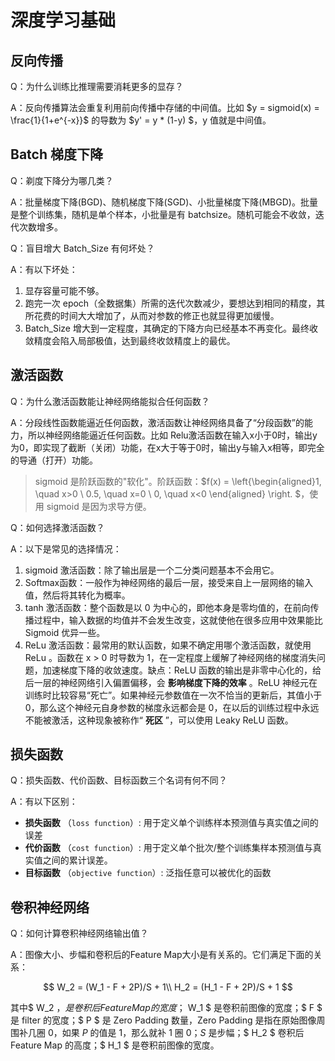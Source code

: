 # 深度学习基础

## 反向传播

Q：为什么训练比推理需要消耗更多的显存？

A：反向传播算法会重复利用前向传播中存储的中间值。比如 $y = sigmoid(x) =  \frac{1}{1+e^{-x}}$ 的导数为 $y' = y * (1-y) $，y 值就是中间值。

## Batch 梯度下降

Q：剃度下降分为哪几类？

A：批量梯度下降(BGD)、随机梯度下降(SGD)、小批量梯度下降(MBGD)。批量是整个训练集，随机是单个样本，小批量是有 batchsize。随机可能会不收敛，迭代次数增多。

Q：盲目增大 Batch_Size 有何坏处？

A：有以下坏处：

1. 显存容量可能不够。
2. 跑完一次 epoch（全数据集）所需的迭代次数减少，要想达到相同的精度，其所花费的时间大大增加了，从而对参数的修正也就显得更加缓慢。
3. Batch_Size 增大到一定程度，其确定的下降方向已经基本不再变化。最终收敛精度会陷入局部极值，达到最终收敛精度上的最优。

## 激活函数

Q：为什么激活函数能让神经网络能拟合任何函数？

A：分段线性函数能逼近任何函数，激活函数让神经网络具备了“分段函数”的能力，所以神经网络能逼近任何函数。比如 Relu激活函数在输入x小于0时，输出y为0，即实现了截断（关闭）功能，在x大于等于0时，输出y与输入x相等，即完全的导通（打开）功能。

> sigmoid 是阶跃函数的"软化"。阶跃函数：$f(x) =  \left\{\begin{aligned}1, \quad x>0 \\ 0.5, \quad x=0 \\ 0, \quad x<0  \end{aligned} \right. $，使用 sigmoid 是因为求导方便。

Q：如何选择激活函数？

A：以下是常见的选择情况：

1. sigmoid 激活函数：除了输出层是一个二分类问题基本不会用它。
2. Softmax函数：一般作为神经网络的最后一层，接受来自上一层网络的输入值，然后将其转化为概率。
3. tanh 激活函数：整个函数是以 0 为中心的，即他本身是零均值的，在前向传播过程中，输入数据的均值并不会发生改变，这就使他在很多应用中效果能比 Sigmoid 优异一些。
4. ReLu 激活函数：最常用的默认函数，如果不确定用哪个激活函数，就使用 ReLu 。函数在 x > 0 时导数为 1，在一定程度上缓解了神经网络的梯度消失问题，加速梯度下降的收敛速度。缺点：ReLU 函数的输出是非零中心化的，给后一层的神经网络引入偏置偏移，会 **影响梯度下降的效率** 。ReLU 神经元在训练时比较容易“死亡”。如果神经元参数值在一次不恰当的更新后，其值小于 0，那么这个神经元自身参数的梯度永远都会是 0，在以后的训练过程中永远不能被激活，这种现象被称作“ **死区** ”，可以使用 Leaky ReLU 函数。

## 损失函数

Q：损失函数、代价函数、目标函数三个名词有何不同？

A：有以下区别：

* **损失函数** （`loss function`）: 用于定义单个训练样本预测值与真实值之间的误差
* **代价函数** （`cost function`）: 用于定义单个批次/整个训练集样本预测值与真实值之间的累计误差。
* **目标函数** （`objective function`）: 泛指任意可以被优化的函数





## 卷积神经网络

Q：如何计算卷积神经网络输出值？

A：图像大小、步幅和卷积后的Feature Map大小是有关系的。它们满足下面的关系：

$$
W_2 = (W_1 - F + 2P)/S + 1\\
H_2 = (H_1 - F + 2P)/S + 1
$$

其中$ W_2 $， 是卷积后 Feature Map 的宽度；$ W_1 $ 是卷积前图像的宽度；$ F $ 是 filter 的宽度；$ P $ 是 Zero Padding 数量，Zero Padding 是指在原始图像周围补几圈 $0$，如果 $P$ 的值是 $1$，那么就补 $1$ 圈 $0$；$S$ 是步幅；$ H_2 $ 卷积后 Feature Map 的高度；$ H_1 $ 是卷积前图像的宽度。
